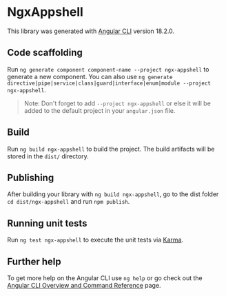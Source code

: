 # NgxAppshell

This library was generated with [Angular CLI](https://github.com/angular/angular-cli) version 18.2.0.

## Code scaffolding

Run `ng generate component component-name --project ngx-appshell` to generate a new component. You can also use `ng generate directive|pipe|service|class|guard|interface|enum|module --project ngx-appshell`.
> Note: Don't forget to add `--project ngx-appshell` or else it will be added to the default project in your `angular.json` file. 

## Build

Run `ng build ngx-appshell` to build the project. The build artifacts will be stored in the `dist/` directory.

## Publishing

After building your library with `ng build ngx-appshell`, go to the dist folder `cd dist/ngx-appshell` and run `npm publish`.

## Running unit tests

Run `ng test ngx-appshell` to execute the unit tests via [Karma](https://karma-runner.github.io).

## Further help

To get more help on the Angular CLI use `ng help` or go check out the [Angular CLI Overview and Command Reference](https://angular.dev/tools/cli) page.
